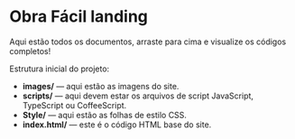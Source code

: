# Obra Fácil landing

Aqui estão todos os documentos, arraste para cima e visualize os códigos completos!

Estrutura inicial do projeto:
- **images/** — aqui estão as imagens do site.
- **scripts/** — aqui devem estar os arquivos de script JavaScript, TypeScript ou CoffeeScript.
- **Style/** — aqui estão as folhas de estilo CSS.
- **index.html/** — este é o código HTML base do site.
